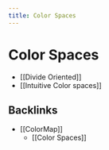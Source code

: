 ```yaml
---
title: Color Spaces
---
```


# Color Spaces
- [[Divide Oriented]]
- [[Intuitive Color spaces]]




## Backlinks
* [[ColorMap]]
	* [[Color Spaces]]

